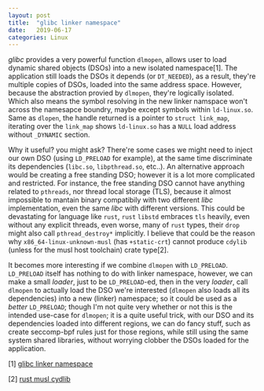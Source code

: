 ```yaml
---
layout: post
title:  "glibc linker namespace"
date:   2019-06-17
categories: Linux
---
```


*glibc* provides a very powerful function `dlmopen`, allows user to load dynamic shared objects (DSOs) into a new isolated namespace[1].
The application still loads the DSOs it depends (or `DT_NEEDED`), as a result, they're multiple copies of DSOs, loaded into the same address space.
However, because the abstraction provied by `dlmopen`, they're logically isolated. Which also means the symbol resolving in the new linker namspace
won't across the namesapce boundry, maybe except symbols within `ld-linux.so`. Same as `dlopen`, the handle returned is a pointer to 
`struct link_map`, iterating over the `link_map` shows `ld-linux.so` has a `NULL` load address without `_DYNAMIC` section.

Why it useful? you might ask? There're some cases we might need to inject our own DSO (using `LD_PRELOAD` for example), at the same time discriminate
its dependencies (`libc.so`, `libpthread.so`, etc..). An alternative approach would be creating a free standing DSO; however it is a lot more
complicated and restricted. For instance, the free standing DSO cannot have anything related to `pthreads`, nor thread local storage (TLS), because
it almost impossible to mantain binary compatibily with two different *libc* implementation, even the same *libc* with different versions. This could
be devastating for language like `rust`, `rust` `libstd` embraces `tls` heavily, even without any explicit threads, even worse, many of `rust` types, 
their `drop` might also call `pthread_destroy*` implicitly. I believe that could be the reason why `x86_64-linux-unknown-musl`
 (has `+static-crt`) cannot produce `cdylib` (unless for the musl host toolchain) crate type[2].

It becomes more interesting if we combine `dlmopen` with `LD_PRELOAD`. `LD_PRELOAD` itself has nothing to do with linker namespace, however,
we can make a small *loader*, just to be `LD_PRELOAD`-ed, then in the very *loader*, call `dlmopen` to actually load the DSO we're interested (`dlmopen` also loads all its dependencies)
into a new (linker) namespace; so it could be used as a *better* `LD_PRELOAD`; though I'm not quite very whether or not this is the intended use-case 
for `dlmopen`; it is a quite useful trick, with our DSO and its dependencies loaded into different regions, we can do fancy stuff, such as create seccomp-bpf rules just for those regions, 
while still using the same system shared libraries, without worrying clobber the DSOs loaded for the application.

[1] [glibc linker namespace](https://sourceware.org/glibc/wiki/LinkerNamespaces)

[2] [rust musl cydlib](https://users.rust-lang.org/t/statically-compile-musl-a-dynamic-library-cdylib/17497/2?u=wangbj)
